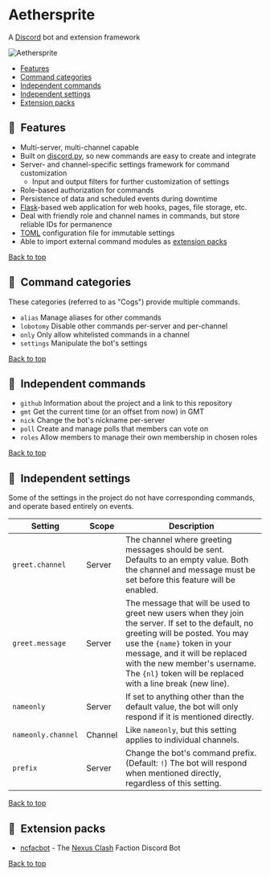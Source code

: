 # Aethersprite

A [Discord] bot and extension framework

![Aethersprite](https://github.com/haliphax/aethersprite/raw/assets/aethersprite.jpg)

- [Features](#features)
- [Command categories](#command-categories)
- [Independent commands](#independent-commands)
- [Independent settings](#independent-settings)
- [Extension packs](#extension-packs)

## 📣 Features

- Multi-server, multi-channel capable
- Built on [discord.py], so new commands are easy to create and integrate
- Server- and channel-specific settings framework for command customization
  - Input and output filters for further customization of settings
- Role-based authorization for commands
- Persistence of data and scheduled events during downtime
- [Flask]-based web application for web hooks, pages, file storage, etc.
- Deal with friendly role and channel names in commands, but store reliable
  IDs for permanence
- [TOML] configuration file for immutable settings
- Able to import external command modules as [extension packs]

[Back to top](#aethersprite)

## 📖 Command categories

These categories (referred to as "Cogs") provide multiple commands.

- `alias`
  Manage aliases for other commands
- `lobotomy`
  Disable other commands per-server and per-channel
- `only`
  Only allow whitelisted commands in a channel
- `settings`
  Manipulate the bot's settings

[Back to top](#aethersprite)

## 🎲 Independent commands

- `github`
  Information about the project and a link to this repository
- `gmt`
  Get the current time (or an offset from now) in GMT
- `nick`
  Change the bot's nickname per-server
- `poll`
  Create and manage polls that members can vote on
- `roles`
  Allow members to manage their own membership in chosen roles

[Back to top](#aethersprite)

## 🔧 Independent settings

Some of the settings in the project do not have corresponding commands, and
operate based entirely on events.

| Setting | Scope | Description |
|---|---|---|
| `greet.channel` | Server | The channel where greeting messages should be sent. Defaults to an empty value. Both the channel and message must be set before this feature will be enabled. |
| `greet.message` | Server | The message that will be used to greet new users when they join the server. If set to the default, no greeting will be posted. You may use the `{name}` token in your message, and it will be replaced with the new member's username. The `{nl}` token will be replaced with a line break (new line). |
| `nameonly` | Server | If set to anything other than the default value, the bot will only respond if it is mentioned directly. |
| `nameonly.channel` | Channel | Like `nameonly`, but this setting applies to individual channels. |
| `prefix` | Server | Change the bot's command prefix. (Default: `!`) The bot will respond when mentioned directly, regardless of this setting. |

[Back to top](#aethersprite)

## 🎁 Extension packs

- [ncfacbot] - The [Nexus Clash] Faction Discord Bot

[Back to top](#aethersprite)


[discord.py]: https://discordpy.readthedocs.io
[Discord]: https://discordapp.com
[Discord Bot Safe README]: ./ncfacbot/extensions/safe.md
[extension packs]: #extension-packs
[Flask]: https://flask.palletsprojects.com
[ncfacbot]: https://github.com/haliphax/ncfacbot
[Nexus Clash]: https://www.nexusclash.com
[TOML]: https://github.com/toml-lang/toml
